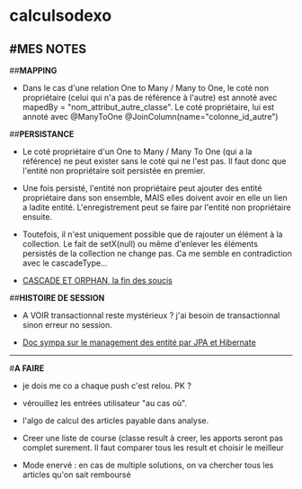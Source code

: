 # calculsodexo

#MES NOTES
----------------------------------------------------------------------------------------------------
##**MAPPING** 

- Dans le cas d'une relation One to Many / Many to One, le coté non propriétaire (celui qui n'a pas de référence à l'autre) est annoté avec 
mapedBy = "nom_attribut_autre_classe". Le coté propriétaire, lui est annoté avec @ManyToOne @JoinColumn(name="colonne_id_autre")

##**PERSISTANCE** 

- Le coté propriétaire d'un One to Many / Many To One (qui a la référence) ne peut exister sans le coté qui ne l'est pas. Il faut donc que l'entité non propriétaire soit persistée en 
premier. 

- Une fois persisté, l'entité non propriétaire peut ajouter des entité propriétaire dans son ensemble, MAIS elles doivent avoir en elle un lien a ladite entité. L'enregistrement peut se faire par l'entité non propriétaire ensuite.

- Toutefois, il n'est uniquement possible que de rajouter un élément à la collection. Le fait de setX(null) ou même d'enlever les éléments persistés de la collection ne change pas. Ca me semble en contradiction avec le cascadeType...

- [CASCADE ET ORPHAN, la fin des soucis](http://blog.paumard.org/cours/jpa/chap03-entite-relation.html)

##**HISTOIRE DE SESSION**

- A VOIR transactionnal reste mystérieux ? j'ai besoin de transactionnal sinon erreur no session. 

- [Doc sympa sur le management des entité par JPA et Hibernate](https://www.thoughts-on-java.org/persist-save-merge-saveorupdate-whats-difference-one-use/)

----------------------------------------------------------------------------------------------------

#**A FAIRE**

- je dois me co a chaque push c'est relou. PK ?

- vérouillez les entrées utilisateur "au cas où".

- l'algo de calcul des articles payable dans analyse.

- Creer une liste de course (classe result à creer, les apports seront pas complet surement. Il faut comparer tous les result et choisir le meilleur

- Mode enervé : en cas de multiple solutions, on va chercher tous les articles qu'on sait remboursé
